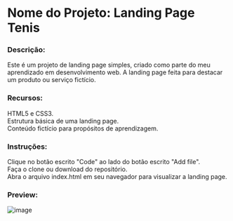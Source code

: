 <h1>Nome do Projeto: Landing Page Tenis</h1>

<h3>Descrição:</h3>
    Este é um projeto de landing page simples, criado como parte do meu aprendizado em desenvolvimento web.
    A landing page feita para destacar um produto ou serviço fictício.

<h3>Recursos:</h3>
    HTML5 e CSS3.<br>
    Estrutura básica de uma landing page.<br>
    Conteúdo fictício para propósitos de aprendizagem.
    
<h3>Instruções:</h3>
    Clique no botão escrito "Code" ao lado do botão escrito "Add file".<br>
    Faça o clone ou download do repositório.<br>
    Abra o arquivo index.html em seu navegador para visualizar a landing page.

<h3>Preview:</h3>

![image](https://github.com/Jean-Barros-Duarte/0/assets/55865323/5da6a8e4-40fa-4aab-9228-991a84155e65)


